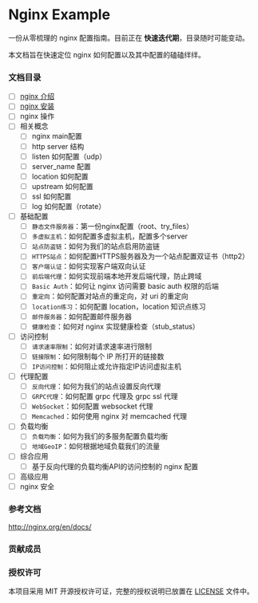 # Nginx Example

一份从零梳理的 nginx 配置指南。目前正在 **快速迭代期**，目录随时可能变动。



本文档旨在快速定位 nginx 如何配置以及其中配置的磕磕绊绊。

### 文档目录

- [ ] [nginx 介绍](introduce.md)
- [ ] [nginx 安装](install.md)
- [ ] nginx 操作
- [ ] 相关概念
  - [ ] nginx main配置
  - [ ] http server 结构
  - [ ] listen 如何配置（udp）
  - [ ] server_name 配置
  - [ ] location 如何配置
  - [ ] upstream 如何配置
  - [ ] ssl 如何配置
  - [ ] log 如何配置（rotate）
- [ ] 基础配置
  - [ ] `静态文件服务器`：第一份nginx配置（root、try_files）
  - [ ] `多虚拟主机`：如何配置多虚拟主机，配置多个server
  - [ ] `站点防盗链`：如何为我们的站点启用防盗链
  - [ ] `HTTPS站点`：如何配置HTTPS服务器及为一个站点配置双证书（http2）
  - [ ] `客户端认证`：如何实现客户端双向认证
  - [ ] `前后端代理`：如何实现前端本地开发后端代理，防止跨域
  - [ ] `Basic Auth`：如何让 nginx 访问需要 basic auth 权限的后端
  - [ ] `重定向`：如何配置对站点的重定向，对 uri 的重定向
  - [ ] `location练习`：如何配置 location，location 知识点练习
  - [ ] `邮件服务器`：如何配置邮件服务器
  - [ ] `健康检查`：如何对 nginx 实现健康检查（stub_status）
- [ ] 访问控制
  - [ ] `请求速率限制`：如何对请求速率进行限制
  - [ ] `链接限制`：如何限制每个 IP 所打开的链接数
  - [ ] `IP访问控制`：如何阻止或允许指定IP访问虚拟主机
- [ ] 代理配置
  - [ ] `反向代理`：如何为我们的站点设置反向代理
  - [ ] `GRPC代理`：如何配置 grpc 代理及 grpc ssl 代理
  - [ ] `WebSocket`：如何配置 websocket 代理
  - [ ] `Memcached`：如何使用 nginx 对 memcached 代理
- [ ] 负载均衡
  - [ ] `负载均衡`：如何为我们的多服务配置负载均衡
  - [ ] `地域GeoIP`：如何根据地域负载我们的流量
- [ ] 综合应用
  - [ ] 基于反向代理的负载均衡API的访问控制的 nginx 配置
- [ ] 高级应用
- [ ] nginx 安全

### 参考文档

http://nginx.org/en/docs/



### 贡献成员



### 授权许可

本项目采用 MIT 开源授权许可证，完整的授权说明已放置在 [LICENSE](LICENSE) 文件中。

